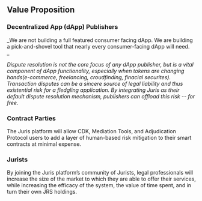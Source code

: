 ## Value Proposition

### Decentralized App \(dApp\) Publishers

_We are not building a full featured consumer facing dApp. We are building a pick-and-shovel tool that nearly every consumer-facing dApp will need.   
_

_Dispute resolution is not the core focus of any dApp publisher, but is a vital component of dApp functionality, especially when tokens are changing hands\(e-commerce, freelancing, croudfinding, finacial securites\). Transaction disputes can be a sincere source of legal liability and thus existential risk for a fledgling application. By integrating Juris as their default dispute resolution mechanism, publishers can offload this risk -- for free._

### Contract Parties

The Juris platform will allow CDK, Mediation Tools, and Adjudication Protocol users to add a layer of human-based risk mitigation to their smart contracts at minimal expense.

### Jurists

By joining the Juris platform’s community of Jurists, legal professionals will increase the size of the market to which they are able to offer their services, while increasing the efficacy of the system, the value of time spent, and in turn their own JRS holdings.

